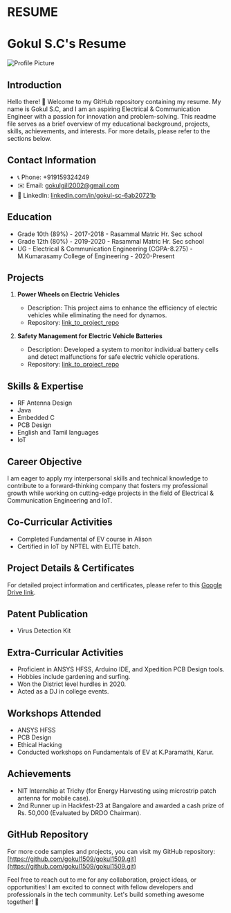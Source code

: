 # RESUME
# Gokul S.C's Resume

![Profile Picture]()

## Introduction
Hello there! 👋 Welcome to my GitHub repository containing my resume. My name is Gokul S.C, and I am an aspiring Electrical & Communication Engineer with a passion for innovation and problem-solving. This readme file serves as a brief overview of my educational background, projects, skills, achievements, and interests. For more details, please refer to the sections below.

## Contact Information
- 📞 Phone: +919159324249
- ✉️ Email: gokulgill2002@gmail.com
- 💼 LinkedIn: [linkedin.com/in/gokul-sc-6ab20721b](http://linkedin.com/in/gokul-sc-6ab20721b)

## Education
- Grade 10th (89%) - 2017-2018 - Rasammal Matric Hr. Sec school
- Grade 12th (80%) - 2019-2020 - Rasammal Matric Hr. Sec school
- UG - Electrical & Communication Engineering (CGPA-8.275) - M.Kumarasamy College of Engineering - 2020-Present

## Projects
1. **Power Wheels on Electric Vehicles**
   - Description: This project aims to enhance the efficiency of electric vehicles while eliminating the need for dynamos.
   - Repository: [link_to_project_repo](link_to_project_repo)

2. **Safety Management for Electric Vehicle Batteries**
   - Description: Developed a system to monitor individual battery cells and detect malfunctions for safe electric vehicle operations.
   - Repository: [link_to_project_repo](link_to_project_repo)

## Skills & Expertise
- RF Antenna Design
- Java
- Embedded C
- PCB Design
- English and Tamil languages
- IoT

## Career Objective
I am eager to apply my interpersonal skills and technical knowledge to contribute to a forward-thinking company that fosters my professional growth while working on cutting-edge projects in the field of Electrical & Communication Engineering and IoT.

## Co-Curricular Activities
- Completed Fundamental of EV course in Alison
- Certified in IoT by NPTEL with ELITE batch.

## Project Details & Certificates
For detailed project information and certificates, please refer to this [Google Drive link](https://drive.google.com/drive/folders/1ELywtKvBzUwJLVFXFZd663C4hpSVtUcr?usp=sharing).

## Patent Publication
- Virus Detection Kit

## Extra-Curricular Activities
- Proficient in ANSYS HFSS, Arduino IDE, and Xpedition PCB Design tools.
- Hobbies include gardening and surfing.
- Won the District level hurdles in 2020.
- Acted as a DJ in college events.

## Workshops Attended
- ANSYS HFSS
- PCB Design
- Ethical Hacking
- Conducted workshops on Fundamentals of EV at K.Paramathi, Karur.

## Achievements
- NIT Internship at Trichy (for Energy Harvesting using microstrip patch antenna for mobile case).
- 2nd Runner up in Hackfest-23 at Bangalore and awarded a cash prize of Rs. 50,000 (Evaluated by DRDO Chairman).

## GitHub Repository
For more code samples and projects, you can visit my GitHub repository: [https://github.com/gokul1509/gokul1509.git](https://github.com/gokul1509/gokul1509.git)

Feel free to reach out to me for any collaboration, project ideas, or opportunities! I am excited to connect with fellow developers and professionals in the tech community. Let's build something awesome together! 🚀
